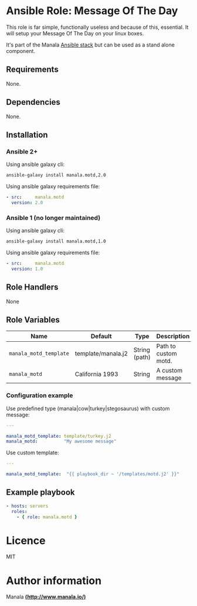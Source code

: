 # Ansible Role: Message Of The Day

This role is far simple, functionally useless and because of this, essential. It will setup your Message Of The Day on your linux boxes.

It's part of the Manala <a href="http://www.manala.io" target="_blank">Ansible stack</a> but can be used as a stand alone component.

## Requirements

None.

## Dependencies

None.

## Installation

### Ansible 2+

Using ansible galaxy cli:

```bash
ansible-galaxy install manala.motd,2.0
```

Using ansible galaxy requirements file:

```yaml
- src:     manala.motd
  version: 2.0
```

### Ansible 1 (no longer maintained)

Using ansible galaxy cli:

```bash
ansible-galaxy install manala.motd,1.0
```

Using ansible galaxy requirements file:

```yaml
- src:     manala.motd
  version: 1.0
```

## Role Handlers

None

## Role Variables

|Name|Default|Type|Description|
|----|----|-----------|-------|
`manala_motd_template`|template/manala.j2|String (path)|Path to custom motd.
`manala_motd`|California 1993|String|A custom message

### Configuration example

Use predefined type (manala|cow|turkey|stegosaurus) with custom message:

```yaml
---

manala_motd_template: template/turkey.j2
manala_motd:          "My awesome message"
```

Use custom template:

```yaml
---

manala_motd_template:  "{{ playbook_dir ~ '/templates/motd.j2' }}"
```

## Example playbook

```yaml
- hosts: servers
  roles:
    - { role: manala.motd }
```

# Licence

MIT

# Author information

Manala [**(http://www.manala.io/)**](http://www.manala.io)
